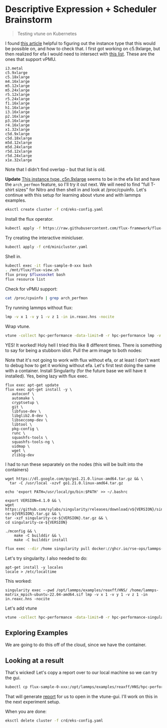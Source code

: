 # Descriptive Expression + Scheduler Brainstorm

> Testing vtune on Kubernetes

I found [this article](https://stackoverflow.com/questions/69395912/pmu-x86-64-performance-counters-not-showing-in-perf-under-aws) helpful to figuring out the instance type that this would be possible on, and how to check that. I first got working on c5.9xlarge, but then realized for efa I would need to intersect with [this list](https://github.com/eksctl-io/eksctl/blob/fa79d2e0b1af108b714da8020809bec218908288/pkg/addons/assets/efa-device-plugin.yaml#L43-L95).  These are the ones that support vPMU.


```console
i3.metal
c5.9xlarge
c5.18xlarge
m4.16xlarge
m5.12xlarge
m5.24xlarge
r5.12xlarge
r5.24xlarge
f1.16xlarge
h1.16xlarge
i3.16xlarge
p2.16xlarge
p3.16xlarge
r4.16xlarge
x1.32xlarge
c5d.9xlarge
c5d.18xlarge
m5d.12xlarge
m5d.24xlarge
r5d.12xlarge
r5d.24xlarge
x1e.32xlarge
```

Note that I didn't find overlap - but that list is old.

**Update** [This instance type, c5n.9xlarge](https://instances.vantage.sh/aws/ec2/c5n.9xlarge) seems to be in the efa list and have the `arch_perfmon` feature, so I'll try it out next. We will need to find "full T-shirt sizes" for Nitro and then shell in and look at /proc/cpuinfo. Let's continue with this setup for learning about vtune and with lammps examples.


```bash
eksctl create cluster -f crd/eks-config.yaml
```

Install the flux operator.

```bash
kubectl apply -f https://raw.githubusercontent.com/flux-framework/flux-operator/main/examples/dist/flux-operator.yaml
```

Try creating the interactive minicluser.

```bash
kubectl apply -f crd/minicluster.yaml
```

Shell in.

```bash
kubectl exec -it flux-sample-0-xxx bash
. /mnt/flux/flux-view.sh 
flux proxy $fluxsocket bash
flux resource list
```

Check for vPMU support:

```bash
cat /proc/cpuinfo | grep arch_perfmon
```

Try running lammps without flux:

```bash
lmp -v x 1 -v y 1 -v z 1 -in in.reaxc.hns -nocite
```

Wrap vtune.

```bash
vtune -collect hpc-performance -data-limit=0 -r hpc-performance lmp -v x 1 -v y 1 -v z 1 -in in.reaxc.hns -nocite
```

YES! It worked! Holy hell I tried this like 8 different times. There is something to say for being a stubborn idiot.
Pull the arm image to both nodes:

Note that it's not going to work with flux without efa, or at least I don't want to debug how to get it working without efa.
Let's first test doing the same with a container. Install Singularity (for the future base we will have it installed).
Yes, being lazy with flux exec.

```
flux exec apt-get update
flux exec apt-get install -y \
   autoconf \
   automake \
   cryptsetup \
   git \
   libfuse-dev \
   libglib2.0-dev \
   libseccomp-dev \
   libtool \
   pkg-config \
   runc \
   squashfs-tools \
   squashfs-tools-ng \
   uidmap \
   wget \
   zlib1g-dev
```

I had to run these separately on the nodes (this will be built into the containers)

```
wget https://dl.google.com/go/go1.21.0.linux-amd64.tar.gz && \
  tar -C /usr/local -xzvf go1.21.0.linux-amd64.tar.gz

echo 'export PATH=/usr/local/go/bin:$PATH' >> ~/.bashrc 

export VERSION=4.1.0 && \
wget https://github.com/sylabs/singularity/releases/download/v${VERSION}/singularity-ce-${VERSION}.tar.gz && \
tar -xzf singularity-ce-${VERSION}.tar.gz && \
cd singularity-ce-${VERSION}

./mconfig && \
    make -C builddir && \
    make -C builddir install
```

```bash
flux exec --dir /home singularity pull docker://ghcr.io/rse-ops/lammps-matrix:mpich-ubuntu-22.04-amd64 
```

Let's try singularity. I also needed to do:

```
apt-get install -y locales
locale > /etc/localtime
```

This worked:

```
singularity exec --pwd /opt/lammps/examples/reaxff/HNS/ /home/lammps-matrix_mpich-ubuntu-22.04-amd64.sif lmp -v x 1 -v y 1 -v z 1 -in in.reaxc.hns -nocite
```

Let's add vtune

```bash
vtune -collect hpc-performance -data-limit=0 -r hpc-performance-singularity singularity exec --pwd /opt/lammps/examples/reaxff/HNS/ /home/lammps-matrix_mpich-ubuntu-22.04-amd64.sif lmp -v x 2 -v y 2 -v z 2 -in in.reaxc.hns -nocite
```

## Exploring Examples

We are going to do this off of the cloud, since we have the container.


## Looking at a result

That's wicked! Let's copy a report over to our local machine so we can try the gui.

```bash
kubectl cp flux-sample-0-xxx:/opt/lammps/examples/reaxff/HNS/hpc-performance-singularity ./report
```

That will generate [report](report) for us to open in the vtune-gui. I'll work on this in the next experiment setup.

When you are done:

```bash
eksctl delete cluster -f crd/eks-config.yaml
```
